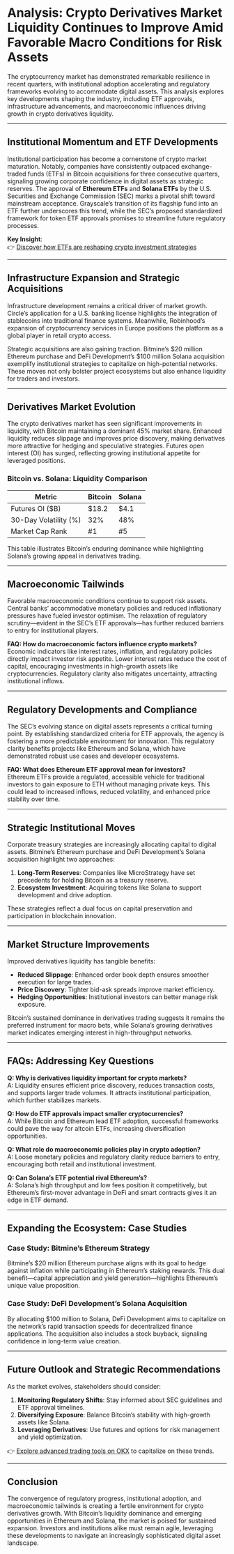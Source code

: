 # Analysis: Crypto Derivatives Market Liquidity Continues to Improve Amid Favorable Macro Conditions for Risk Assets

The cryptocurrency market has demonstrated remarkable resilience in recent quarters, with institutional adoption accelerating and regulatory frameworks evolving to accommodate digital assets. This analysis explores key developments shaping the industry, including ETF approvals, infrastructure advancements, and macroeconomic influences driving growth in crypto derivatives liquidity.

---

## Institutional Momentum and ETF Developments

Institutional participation has become a cornerstone of crypto market maturation. Notably, companies have consistently outpaced exchange-traded funds (ETFs) in Bitcoin acquisitions for three consecutive quarters, signaling growing corporate confidence in digital assets as strategic reserves. The approval of **Ethereum ETFs** and **Solana ETFs** by the U.S. Securities and Exchange Commission (SEC) marks a pivotal shift toward mainstream acceptance. Grayscale’s transition of its flagship fund into an ETF further underscores this trend, while the SEC’s proposed standardized framework for token ETF approvals promises to streamline future regulatory processes.

**Key Insight**:  
👉 [Discover how ETFs are reshaping crypto investment strategies](https://bit.ly/okx-bonus)

---

## Infrastructure Expansion and Strategic Acquisitions

Infrastructure development remains a critical driver of market growth. Circle’s application for a U.S. banking license highlights the integration of stablecoins into traditional finance systems. Meanwhile, Robinhood’s expansion of cryptocurrency services in Europe positions the platform as a global player in retail crypto access. 

Strategic acquisitions are also gaining traction. Bitmine’s $20 million Ethereum purchase and DeFi Development’s $100 million Solana acquisition exemplify institutional strategies to capitalize on high-potential networks. These moves not only bolster project ecosystems but also enhance liquidity for traders and investors.

---

## Derivatives Market Evolution

The crypto derivatives market has seen significant improvements in liquidity, with Bitcoin maintaining a dominant 45% market share. Enhanced liquidity reduces slippage and improves price discovery, making derivatives more attractive for hedging and speculative strategies. Futures open interest (OI) has surged, reflecting growing institutional appetite for leveraged positions. 

### Bitcoin vs. Solana: Liquidity Comparison  
| Metric                | Bitcoin       | Solana        |
|-----------------------|---------------|---------------|
| Futures OI ($B)       | $18.2         | $4.1          |
| 30-Day Volatility (%) | 32%           | 48%           |
| Market Cap Rank       | #1            | #5            |

This table illustrates Bitcoin’s enduring dominance while highlighting Solana’s growing appeal in derivatives trading.

---

## Macroeconomic Tailwinds

Favorable macroeconomic conditions continue to support risk assets. Central banks’ accommodative monetary policies and reduced inflationary pressures have fueled investor optimism. The relaxation of regulatory scrutiny—evident in the SEC’s ETF approvals—has further reduced barriers to entry for institutional players. 

**FAQ: How do macroeconomic factors influence crypto markets?**  
Economic indicators like interest rates, inflation, and regulatory policies directly impact investor risk appetite. Lower interest rates reduce the cost of capital, encouraging investments in high-growth assets like cryptocurrencies. Regulatory clarity also mitigates uncertainty, attracting institutional inflows.

---

## Regulatory Developments and Compliance

The SEC’s evolving stance on digital assets represents a critical turning point. By establishing standardized criteria for ETF approvals, the agency is fostering a more predictable environment for innovation. This regulatory clarity benefits projects like Ethereum and Solana, which have demonstrated robust use cases and developer ecosystems.

**FAQ: What does Ethereum ETF approval mean for investors?**  
Ethereum ETFs provide a regulated, accessible vehicle for traditional investors to gain exposure to ETH without managing private keys. This could lead to increased inflows, reduced volatility, and enhanced price stability over time.

---

## Strategic Institutional Moves

Corporate treasury strategies are increasingly allocating capital to digital assets. Bitmine’s Ethereum purchase and DeFi Development’s Solana acquisition highlight two approaches:  
1. **Long-Term Reserves**: Companies like MicroStrategy have set precedents for holding Bitcoin as a treasury reserve.  
2. **Ecosystem Investment**: Acquiring tokens like Solana to support development and drive adoption.  

These strategies reflect a dual focus on capital preservation and participation in blockchain innovation.

---

## Market Structure Improvements

Improved derivatives liquidity has tangible benefits:  
- **Reduced Slippage**: Enhanced order book depth ensures smoother execution for large trades.  
- **Price Discovery**: Tighter bid-ask spreads improve market efficiency.  
- **Hedging Opportunities**: Institutional investors can better manage risk exposure.  

Bitcoin’s sustained dominance in derivatives trading suggests it remains the preferred instrument for macro bets, while Solana’s growing derivatives market indicates emerging interest in high-throughput networks.

---

## FAQs: Addressing Key Questions

**Q: Why is derivatives liquidity important for crypto markets?**  
A: Liquidity ensures efficient price discovery, reduces transaction costs, and supports larger trade volumes. It attracts institutional participation, which further stabilizes markets.

**Q: How do ETF approvals impact smaller cryptocurrencies?**  
A: While Bitcoin and Ethereum lead ETF adoption, successful frameworks could pave the way for altcoin ETFs, increasing diversification opportunities.

**Q: What role do macroeconomic policies play in crypto adoption?**  
A: Loose monetary policies and regulatory clarity reduce barriers to entry, encouraging both retail and institutional investment.

**Q: Can Solana’s ETF potential rival Ethereum’s?**  
A: Solana’s high throughput and low fees position it competitively, but Ethereum’s first-mover advantage in DeFi and smart contracts gives it an edge in ETF demand.

---

## Expanding the Ecosystem: Case Studies

### Case Study: Bitmine’s Ethereum Strategy  
Bitmine’s $20 million Ethereum purchase aligns with its goal to hedge against inflation while participating in Ethereum’s staking rewards. This dual benefit—capital appreciation and yield generation—highlights Ethereum’s unique value proposition.

### Case Study: DeFi Development’s Solana Acquisition  
By allocating $100 million to Solana, DeFi Development aims to capitalize on the network’s rapid transaction speeds for decentralized finance applications. The acquisition also includes a stock buyback, signaling confidence in long-term value creation.

---

## Future Outlook and Strategic Recommendations

As the market evolves, stakeholders should consider:  
1. **Monitoring Regulatory Shifts**: Stay informed about SEC guidelines and ETF approval timelines.  
2. **Diversifying Exposure**: Balance Bitcoin’s stability with high-growth assets like Solana.  
3. **Leveraging Derivatives**: Use futures and options for risk management and yield optimization.  

👉 [Explore advanced trading tools on OKX](https://bit.ly/okx-bonus) to capitalize on these trends.

---

## Conclusion

The convergence of regulatory progress, institutional adoption, and macroeconomic tailwinds is creating a fertile environment for crypto derivatives growth. With Bitcoin’s liquidity dominance and emerging opportunities in Ethereum and Solana, the market is poised for sustained expansion. Investors and institutions alike must remain agile, leveraging these developments to navigate an increasingly sophisticated digital asset landscape.